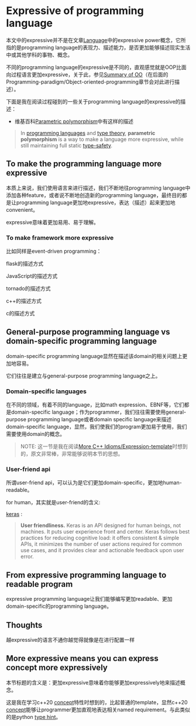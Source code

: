 # Expressive of programming language

本文中的expressive并不是在文章[Language](https://dengking.github.io/Post/Language/Language/)中的expressive power概念，它所指的是programming language的表现力、描述能力，是否更加能够描述现实生活中或其他学科的事物、概念。

不同的programming language的expressive是不同的，直观感觉就是OOP比面向过程语言更加expressive，关于此，参见[Summary of OO](./Programming-paradigm/Object-oriented-programming/Summary-of-OO.md)（在后面的Programming-paradigm/Object-oriented-programming章节会对此进行描述）。

下面是我在阅读过程碰到的一些关于programming language的expressive的描述：

- 维基百科[Parametric polymorphism](https://en.wikipedia.org/wiki/Parametric_polymorphism)中有这样的描述

> In [programming languages](https://en.wikipedia.org/wiki/Programming_language) and [type theory](https://en.wikipedia.org/wiki/Type_theory), **parametric polymorphism** is a way to make a language more expressive, while still maintaining full static [type-safety](https://en.wikipedia.org/wiki/Type-safety).

## To make the programming language more expressive

本质上来说，我们使用语言来进行描述，我们不断地往programming language中添加各种feature，或者说不断地创造新的programming language，最终目的都是让programming language更加地expressive，表达（描述）起来更加地convenient。

expressive意味着更加易用、易于理解。

### To make framework more expressive

比如同样是event-driven programming：

flask的描述方式

JavaScript的描述方式

tornado的描述方式

c++的描述方式

c的描述方式



## General-purpose programming language vs domain-specific programming language

domain-specific programming language显然在描述该domain的相关问题上更加地容易。

它们往往是建立与general-purpose programming language之上。



### Domain-specific languages

在不同的领域，有着不同的language，比如math expression、EBNF等，它们都是domain-specific language；作为programmer，我们往往需要使用general-purpose programming language或者domain specific language来描述domain-specific language，显然，我们使我们的program更加易于使用，我们需要使用domain的概念。

> NOTE: 这一节是我在阅读[More C++ Idioms/Expression-template](https://en.wikibooks.org/wiki/More_C%2B%2B_Idioms/Expression-template)时想到的，原文非常棒，非常能够说明本节的思想。

### User-friend api

所谓user-friend api，可以认为是它们更加domain-specific，更加地human-readable。

for human，其实就是user-friend的含义:

[keras](https://keras.io/) : 

> **User friendliness.** Keras is an API designed for human beings, not machines. It puts user experience front and center. Keras follows best practices for reducing cognitive load: it offers consistent & simple APIs, it minimizes the number of user actions required for common use cases, and it provides clear and actionable feedback upon user error.





## From expressive programming language to readable program

expressive programming language让我们能够编写更加readable、更加domain-specific的programming language。



## Thoughts

越expressive的语言不通你越觉得就像是在进行配置一样



## More expressive means you can express concept more expressively

本节标题的含义是：更加expressive意味着你能够更加expressively地来描述概念。

这是我在学习c++20 [concept](https://en.cppreference.com/w/cpp/language/constraints)特性时想到的，比起普通的template，显然c++20 [concept](https://en.cppreference.com/w/cpp/language/constraints)能够让programmer更加直观地表达相关named requirement。与此类似的是python [type hint](https://www.python.org/dev/peps/pep-0484/)。